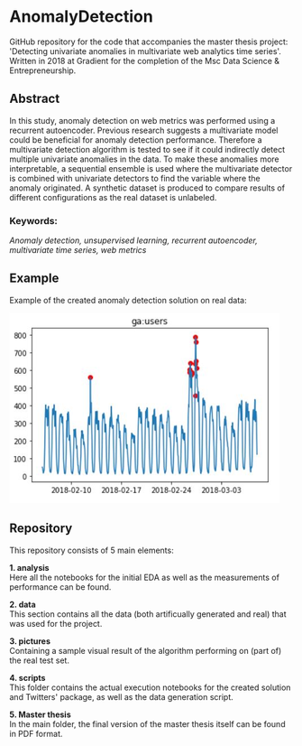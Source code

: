 # AnomalyDetection
GitHub repository for the code that accompanies the master thesis project: 'Detecting univariate anomalies in multivariate web analytics time series'. Written in 2018 at Gradient for the completion of the Msc Data Science & Entrepreneurship.

## Abstract
In this study, anomaly detection on web metrics was performed using a recurrent autoencoder.
Previous research suggests a multivariate model could be beneficial for anomaly detection
performance. Therefore a multivariate detection algorithm is tested to see if it could indirectly
detect multiple univariate anomalies in the data. To make these anomalies more interpretable,
a sequential ensemble is used where the multivariate detector is combined with univariate
detectors to find the variable where the anomaly originated. A synthetic dataset is produced to
compare results of different configurations as the real dataset is unlabeled.
### Keywords: 
*Anomaly detection, unsupervised learning, recurrent autoencoder, multivariate time series, web metrics*


## Example
Example of the created anomaly detection solution on real data:

![alt text](https://github.com/RynoM/AnomalyDetection/blob/master/pictures/user%20anomalies.JPG)


## Repository
This repository consists of 5 main elements:

**1. analysis**\
Here all the notebooks for the initial EDA as well as the measurements of performance can be found.

**2. data**\
This section contains all the data (both artificually generated and real) that was used for the project.

**3. pictures**\
Containing a sample visual result of the algorithm performing on (part of) the real test set.

**4. scripts**\
This folder contains the actual execution notebooks for the created solution and Twitters' package, as well as the data generation script.

**5. Master thesis**\
In the main folder, the final version of the master thesis itself can be found in PDF format.

